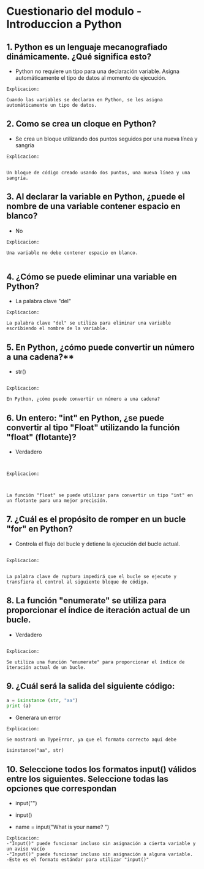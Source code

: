 

# Cuestionario del modulo - Introduccion a Python

## 1. Python es un lenguaje mecanografiado dinámicamente. ¿Qué significa esto?

- Python no requiere un tipo para una declaración variable. Asigna automáticamente el tipo de datos al momento de ejecución.

```
Explicacion:

Cuando las variables se declaran en Python, se les asigna automáticamente un tipo de datos.
```



## 2. Como se crea un cloque en Python?

- Se crea un bloque utilizando dos puntos seguidos por una nueva línea y sangría

```
Explicacion:


Un bloque de código creado usando dos puntos, una nueva línea y una sangría. 
```

## 3. Al declarar la variable en Python, ¿puede el nombre de una variable contener espacio en blanco?

- No

```
Explicacion:

Una variable no debe contener espacio en blanco.


```

## 4. ¿Cómo se puede eliminar una variable en Python?

- La palabra clave "del"

```
Explicacion:

La palabra clave "del" se utiliza para eliminar una variable escribiendo el nombre de la variable. 
```

## 5. En Python, ¿cómo puede convertir un número a una cadena?**

- str()

```

Explicacion:

En Python, ¿cómo puede convertir un número a una cadena?
```



## 6. Un entero: "int" en Python, ¿se puede convertir al tipo "Float" utilizando la función "float" (flotante)?

- Verdadero

```


Explicacion:



La función "float" se puede utilizar para convertir un tipo "int" en un flotante para una mejor precisión. 
```

## 7. ¿Cuál es el propósito de romper en un bucle "for" en Python?

- Controla el flujo del bucle y detiene la ejecución del bucle actual.

```

Explicacion:


La palabra clave de ruptura impedirá que el bucle se ejecute y transfiera el control al siguiente bloque de código. 
```



## 8. La función "enumerate" se utiliza para proporcionar el índice de iteración actual de un bucle.

- Verdadero

```

Explicacion:

Se utiliza una función "enumerate" para proporcionar el índice de iteración actual de un bucle.
```

## 9. ¿Cuál será la salida del siguiente código:

```python
a = isinstance (str, "aa")
print (a)
```

- Generara un error

```
Explicacion:

Se mostrará un TypeError, ya que el formato correcto aquí debe

isinstance("aa", str)  
```

## 10. Seleccione todos los formatos input() válidos entre los siguientes.  Seleccione todas las opciones que correspondan

- input("")

- input()

- name = input("What is your name? ")

```
Explicacion:
-"Input()" puede funcionar incluso sin asignación a cierta variable y un aviso vacío 
-"Input()" puede funcionar incluso sin asignación a alguna variable. 
-Este es el formato estándar para utilizar "input()" 


```


